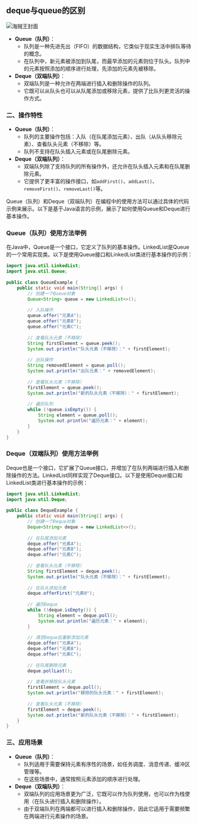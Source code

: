 ## deque与queue的区别

![海贼王封面](../../images/%E6%B5%B7%E8%B4%BC%E7%8E%8B%E5%B0%81%E9%9D%A2.png)

- **Queue（队列）**：
  - 队列是一种先进先出（FIFO）的数据结构，它类似于现实生活中排队等待的概念。
  - 在队列中，新元素被添加到队尾，而最早添加的元素则位于队头。队列中的元素按照添加的顺序进行处理，先添加的元素先被移除。
- **Deque（双端队列）**：
  - 双端队列是一种允许在两端进行插入和删除操作的队列。
  - 它既可以从队头也可以从队尾添加或移除元素，提供了比队列更灵活的操作方式。

### 二、操作特性

- **Queue（队列）**：
  - 队列的主要操作包括：入队（在队尾添加元素）、出队（从队头移除元素）、查看队头元素（不移除）等。
  - 队列不支持在队头插入元素或在队尾删除元素。
- **Deque（双端队列）**：
  - 双端队列除了支持队列的所有操作外，还允许在队头插入元素和在队尾删除元素。
  - 它提供了更丰富的操作接口，如`addFirst()`、`addLast()`、`removeFirst()`、`removeLast()`等。



Queue（队列）和Deque（双端队列）在编程中的使用方法可以通过具体的代码示例来展示。以下是基于Java语言的示例，展示了如何使用Queue和Deque进行基本操作。

### Queue（队列）使用方法举例

在Java中，Queue是一个接口，它定义了队列的基本操作。LinkedList是Queue的一个常用实现类。以下是使用Queue接口和LinkedList类进行基本操作的示例：

```java
import java.util.LinkedList;
import java.util.Queue;
 
public class QueueExample {
    public static void main(String[] args) {
        // 创建一个Queue对象
        Queue<String> queue = new LinkedList<>();
 
        // 入队操作
        queue.offer("元素A");
        queue.offer("元素B");
        queue.offer("元素C");
 
        // 查看队头元素（不移除）
        String firstElement = queue.peek();
        System.out.println("队头元素（不移除）：" + firstElement);
 
        // 出队操作
        String removedElement = queue.poll();
        System.out.println("出队元素：" + removedElement);
 
        // 查看队头元素（不移除）
        firstElement = queue.peek();
        System.out.println("新的队头元素（不移除）：" + firstElement);
 
        // 遍历队列
        while (!queue.isEmpty()) {
            String element = queue.poll();
            System.out.println("遍历元素：" + element);
        }
    }
}
```

### Deque（双端队列）使用方法举例

Deque也是一个接口，它扩展了Queue接口，并增加了在队列两端进行插入和删除操作的方法。LinkedList同样实现了Deque接口。以下是使用Deque接口和LinkedList类进行基本操作的示例：

```java
import java.util.LinkedList;
import java.util.Deque;
 
public class DequeExample {
    public static void main(String[] args) {
        // 创建一个Deque对象
        Deque<String> deque = new LinkedList<>();
 
        // 在队尾添加元素
        deque.offer("元素A");
        deque.offer("元素B");
        deque.offer("元素C");
 
        // 查看队头元素（不移除）
        String firstElement = deque.peek();
        System.out.println("队头元素（不移除）：" + firstElement);
 
        // 在队头添加元素
        deque.offerFirst("元素0");
 
        // 遍历Deque
        while (!deque.isEmpty()) {
            String element = deque.poll();
            System.out.println("遍历元素：" + element);
        }
 
        // 清空Deque后重新添加元素
        deque.offer("元素A");
        deque.offer("元素B");
        deque.offer("元素C");
 
        // 在队尾删除元素
        deque.pollLast();
 
        // 查看并移除队头元素
        firstElement = deque.poll();
        System.out.println("移除的队头元素：" + firstElement);
 
        // 查看队头元素（不移除）
        firstElement = deque.peek();
        System.out.println("新的队头元素（不移除）：" + firstElement);
    }
}
```

### 三、应用场景

- **Queue（队列）**：
  - 队列适用于需要保持元素有序性的场景，如任务调度、消息传递、缓冲区管理等。
  - 在这些场景中，通常按照元素添加的顺序进行处理。
- **Deque（双端队列）**：
  - 双端队列的应用场景更为广泛，它既可以作为队列使用，也可以作为栈使用（在队头进行插入和删除操作）。
  - 由于双端队列在两端都可以进行插入和删除操作，因此它适用于需要频繁在两端进行元素操作的场景。